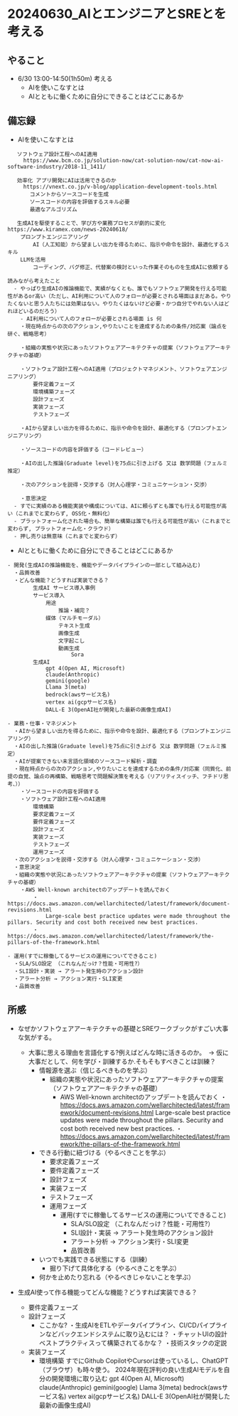 # 20240630_AIとエンジニアとSREとを考える

## やること

- 6/30 13:00-14:50(1h50m) 考える
  - AIを使いこなすとは
  - AIとともに働くために自分にできることはどこにあるか
## 備忘録

- AIを使いこなすとは

```
   ソフトウェア設計工程へのAI適用
     https://www.bcm.co.jp/solution-now/cat-solution-now/cat-now-ai-software-industry/2018-11_1411/

   効率化 アプリ開発にAIは活用できるのか
     https://vnext.co.jp/v-blog/application-development-tools.html
       コメントからソースコードを生成
       ソースコードの内容を評価するスキル必要
       最適なアルゴリズム

   生成AIを駆使することで、学び方や業務プロセスが劇的に変化 https://www.kiramex.com/news-20240618/
    プロンプトエンジニアリング
        AI（人工知能）から望ましい出力を得るために、指示や命令を設計、最適化するスキル
    LLMを活用
        コーディング、バグ修正、代替案の検討といった作業そのものを生成AIに依頼する

読みながら考えたこと
  - やっぱり生成AIの推論機能で、実績がなくとも、誰でもソフトウェア開発を行える可能性があるor高い（ただし、AI利用について人のフォローが必要とされる場面はまだある。やりたくないと思う人たちには効果はない。やりたくはないけど必要・かつ自分でやれない人はどれほどいるのだろう）
    - AI利用について人のフォローが必要とされる場面 is 何
    ・現在時点からの次のアクション,やりたいことを達成するための条件/対応案（論点を研ぐ、戦略思考）

    ・組織の実態や状況にあったソフトウェアアーキテクチャの提案（ソフトウェアアーキテクチャの基礎）

    ・ソフトウェア設計工程へのAI適用（プロジェクトマネジメント、ソフトウェアエンジニアリング）
        要件定義フェーズ
        環境構築フェーズ
        設計フェーズ
        実装フェーズ
        テストフェーズ

    ・AIから望ましい出力を得るために、指示や命令を設計、最適化する（プロンプトエンジニアリング）

    ・ソースコードの内容を評価する（コードレビュー）

    ・AIの出した推論(Graduate level)を75点に引き上げる 又は 数学問題（フェルミ推定）

    ・次のアクションを説得・交渉する（対人心理学・コミュニケーション・交渉）

    ・意思決定
  - すでに実績のある機能実装や構成については、AIに頼らずとも誰でも行える可能性が高い（これまでと変わらず, OSS化・無料化）
  - プラットフォーム化された場合も、簡単な構築は誰でも行える可能性が高い（これまでと変わらず, プラットフォーム化・クラウド）
  - 押し売りは無意味（これまでと変わらず）
```

- AIとともに働くために自分にできることはどこにあるか

```
- 開発(生成AIの推論機能を、機能やデータパイプラインの一部として組み込む)
  ・品質改善
  ・どんな機能？どうすれば実装できる？
        生成AI サービス導入事例
        サービス導入
            用途
                推論・補完？
            媒体（マルチモーダル）
                テキスト生成
                画像生成
                文字起こし
                動画生成
                    Sora
        生成AI
            gpt 4(Open AI, Microsoft)
            claude(Anthropic)
            gemini(google)
            Llama 3(meta)
            bedrock(awsサービス名)
            vertex ai(gcpサービス名)
            DALL-E 3(OpenAI社が開発した最新の画像生成AI)

- 業務・仕事・マネジメント
  ・AIから望ましい出力を得るために、指示や命令を設計、最適化する（プロンプトエンジニアリング）
  ・AIの出した推論(Graduate level)を75点に引き上げる 又は 数学問題（フェルミ推定）
  ・AIが提案できない未言語化領域のソースコード解析・調査
  ・現在時点からの次のアクション,やりたいことを達成するための条件/対応案（同質化、前提の自覚、論点の再構築、戦略思考で問題解決策を考える（リアリティスイッチ、フチドリ思考、））
    ・ソースコードの内容を評価する
    ・ソフトウェア設計工程へのAI適用
        環境構築
        要求定義フェーズ
        要件定義フェーズ
        設計フェーズ
        実装フェーズ
        テストフェーズ
        運用フェーズ
  ・次のアクションを説得・交渉する（対人心理学・コミュニケーション・交渉）
  ・意思決定
  ・組織の実態や状況にあったソフトウェアアーキテクチャの提案（ソフトウェアアーキテクチャの基礎）
    ・AWS Well-known architectのアップデートを読んでおく
        ・https://docs.aws.amazon.com/wellarchitected/latest/framework/document-revisions.html
            Large-scale best practice updates were made throughout the pillars. Security and cost both received new best practices.
        ・https://docs.aws.amazon.com/wellarchitected/latest/framework/the-pillars-of-the-framework.html

- 運用(すでに稼働してるサービスの運用についてできること)
  ・SLA/SLO設定 （これなんだっけ？性能・可用性?）
  ・SLI設計・実装 → アラート発生時のアクション設計
  ・アラート分析 → アクション実行・SLI変更
  ・品質改善
```

## 所感

- なぜかソフトウェアアーキテクチャの基礎とSREワークブックがすごい大事な気がする。
  - 大事に思える理由を言語化する?例えばどんな時に活きるのか。　→ 仮に大事だとして、何を学び・訓練するか.そもそもすべきことは訓練？
    - 情報源を選ぶ（信じるべきものを学ぶ）
      - 組織の実態や状況にあったソフトウェアアーキテクチャの提案（ソフトウェアアーキテクチャの基礎）
        - AWS Well-known architectのアップデートを読んでおく
            ・https://docs.aws.amazon.com/wellarchitected/latest/framework/document-revisions.html
                Large-scale best practice updates were made throughout the pillars. Security and cost both received new best practices.
            ・https://docs.aws.amazon.com/wellarchitected/latest/framework/the-pillars-of-the-framework.html
    - できる行動に紐づける（やるべきことを学ぶ）
        - 要求定義フェーズ
        - 要件定義フェーズ
        - 設計フェーズ
        - 実装フェーズ
        - テストフェーズ
        - 運用フェーズ
          - 運用(すでに稼働してるサービスの運用についてできること)
            - SLA/SLO設定 （これなんだっけ？性能・可用性?）
            - SLI設計・実装 → アラート発生時のアクション設計
            - アラート分析 → アクション実行・SLI変更
            - 品質改善
    - いつでも実践できる状態にする（訓練）
      - 掘り下げて具体化する（やるべきことを学ぶ）
    - 何かを止めたり忘れる（やるべきじゃないことを学ぶ）

- 生成AI使って作る機能ってどんな機能？どうすれば実装できる？
    - 要件定義フェーズ
    - 設計フェーズ
      - ここかな? 
        ・生成AIをETLやデータパイプライン、CI/CDパイプラインなどバックエンドシステムに取り込むには？
        ・チャットUIの設計ベストプラクティスって構築されてるかな？
        ・技術スタックの定説
    - 実装フェーズ
      - 環境構築
        すでにGithub CopilotやCursorは使っているし、ChatGPT（ブラウザ）も時々使う。
        2024年現在評判の良い生成AIモデルを自分の開発環境に取り込む
            gpt 4(Open AI, Microsoft)
            claude(Anthropic)
            gemini(google)
            Llama 3(meta)
            bedrock(awsサービス名)
            vertex ai(gcpサービス名)
            DALL-E 3(OpenAI社が開発した最新の画像生成AI)

